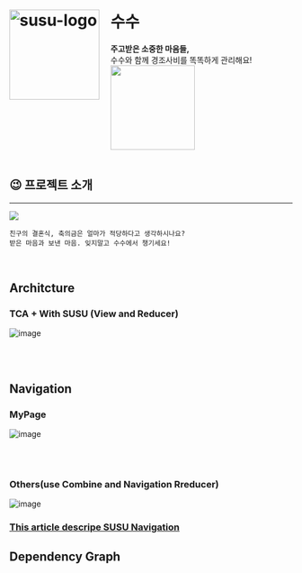# <img width="160" style="margin-right: 20px" align=left alt="susu-logo" src="https://github.com/ok-su-su/.github/assets/67852689/0111afbf-fc8f-4693-b022-1af946fdf2cf"/> 수수

**주고받은 소중한 마음들,** <br/>
수수와 함께 경조사비를 똑똑하게 관리해요!<br/>
<a href="https://play.google.com/store/apps/details?id=com.oksusu.susu" target="_blank">
<img style="margin-right: 0px" src="https://github.com/YAPP-Github/oksusu-susu-android/assets/69582122/dc6a36dc-7317-48fc-8acb-fbf998fadb37" width="150" />
</a>
<br>
<br>

## 😉 프로젝트 소개

<hr>
<img src="https://github.com/YAPP-Github/oksusu-susu-android/assets/69582122/ed04eee2-7c77-42b2-98e7-21154975418b"/>

```
친구의 결혼식, 축의금은 얼마가 적당하다고 생각하시나요?
받은 마음과 보낸 마음. 잊지말고 수수에서 챙기세요!
```

<br>

[//]: # (## 💫 주요 기능 소개)

[//]: # (<hr>)

[//]: # (발표 ppt 내용 보고 추가 예정)

## Architcture

### TCA + With SUSU (View and Reducer)

![image](https://github.com/user-attachments/assets/f82105a6-f2fb-421d-95ae-c30d8f08e26d)

<br/><br/>

## Navigation 

### MyPage
![image](https://github.com/user-attachments/assets/9f38f52d-67fa-45f2-a9a8-1f74be493d30)

<br/><br/>

### Others(use Combine and Navigation Rreducer)

![image](https://github.com/user-attachments/assets/60dd5bea-a9c1-4ee8-b8e2-c0b0da033427)


### [This article descripe SUSU Navigation](https://velog.io/@seemaster300/SUSU-수수앱에서-Navigation-방식을-정의하기-TCA-With-Navigation)
 
## Dependency Graph



